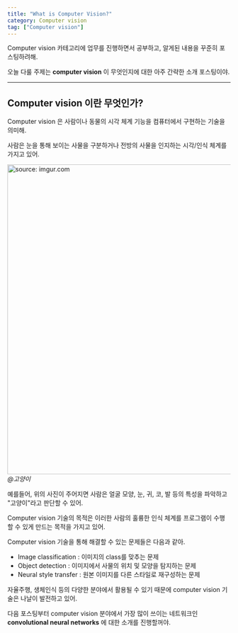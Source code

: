 ```yaml
---
title: "What is Computer Vision?"
category: Computer vision
tag: ["Computer vision"]
---
```


Computer vision 카테고리에 업무를 진행하면서 공부하고, 알게된 내용을 꾸준히 포스팅하려해.

오늘 다룰 주제는 **computer vision** 이 무엇인지에 대한 아주 간략한 소개 포스팅이야.

---
## Computer vision 이란 무엇인가?

Computer vision 은 사람이나 동물의 시각 체계 기능을 컴퓨터에서 구현하는 기술을 의미해.

사람은 눈을 통해 보이는 사물을 구분하거나 전방의 사물을 인지하는 시각/인식 체계를 가지고 있어.

<a href="https://i.imgur.com/hSAZCZH"><img src="https://i.imgur.com/hSAZCZH.jpg" width="700px" title="source: imgur.com"/></a>
_@고양이_

예를들어, 위의 사진이 주어지면 사람은 얼굴 모양, 눈, 귀, 코, 발 등의 특성을 파악하고 "고양이"라고 판단할 수 있어.

Computer vision 기술의 목적은 이러한 사람의 훌륭한 인식 체계를 프로그램이 수행할 수 있게 만드는 목적을 가지고 있어.

Computer vision 기술을 통해 해결할 수 있는 문제들은 다음과 같아.

 - Image classification : 이미지의 class를 맞추는 문제
 - Object detection : 이미지에서 사물의 위치 및 모양을 탐지하는 문제
 - Neural style transfer : 원본 이미지를 다른 스타일로 재구성하는 문제
 
 자율주행, 생체인식 등의 다양한 분야에서 활용될 수 있기 때문에 computer vision 기술은 나날이 발전하고 있어.
 
다음 포스팅부터 computer vision 분야에서 가장 많이 쓰이는 네트워크인 **convolutional neural networks** 에 대한 소개를 진행할꺼야. 

